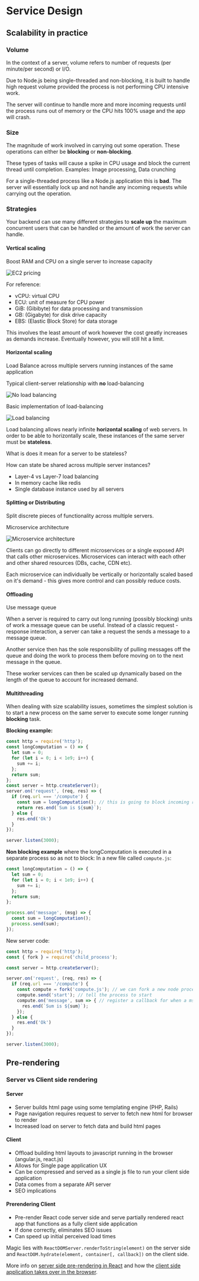 # Service Design

## Scalability in practice


### Volume

In the context of a server, volume refers to number of requests (per minute/per second) or I/O.

Due to Node.js being single-threaded and non-blocking,
it is built to handle high request volume provided the
process is not performing CPU intensive work.

The server will continue to handle more and more incoming requests
until the process runs out of memory or the CPU hits 100% usage and the
app will crash.

### Size

The magnitude of work involved in carrying out some operation.
These operations can either be **blocking** or **non-blocking**.

These types of tasks will cause a spike in CPU usage and block the
current thread until completion.
Examples: Image processing, Data crunching

For a single-threaded process like a Node.js application this is **bad**.
The server will essentially lock up and not handle any incoming requests
while carrying out the operation.

### Strategies

Your backend can use many different strategies to **scale up** the
maximum concurrent users that can be handled or the amount of work
the server can handle.

#### Vertical scaling

Boost RAM and CPU on a single server to increase capacity

![EC2 pricing](images/ec2-pricing.png)

For reference:
* vCPU: virtual CPU
* ECU: unit of measure for CPU power
* GiB: (Gibibyte) for data processing and transmission
* GB: (Gigabyte) for disk drive capacity
* EBS: (Elastic Block Store) for data storage

This involves the least amount of work however the cost greatly increases
as demands increase. Eventually however, you will still hit a limit.


#### Horizontal scaling

Load Balance across multiple servers running instances of the same application

Typical client-server relationship with **no** load-balancing

![No load balancing](images/no-load-balancing.png)

Basic implementation of load-balancing

![Load balancing](images/load-balancing.png)

Load balancing allows nearly infinite **horizontal scaling** of web servers.
In order to be able to horizontally scale, these instances of the same
server must be **stateless**.

What is does it mean for a server to be stateless?

How can state be shared across multiple server instances?
- Layer-4 vs Layer-7 load balancing
- In memory cache like redis
- Single database instance used by all servers


#### Splitting or Distributing

Split discrete pieces of functionality across multiple servers.

Microservice architecture

![Microservice architecture](images/microservices-architecture.png)

Clients can go directly to different microservices or a single exposed
API that calls other microservices. Microservices can interact with
each other and other shared resources (DBs, cache, CDN etc).

Each microservice can individually be vertically or horizontally scaled
based on it's demand - this gives more control and can possibly reduce
costs.

#### Offloading

Use message queue

When a server is required to carry out long running (possibly blocking)
units of work a message queue can be useful.
Instead of a classic request - response interaction, a server can take a
request the sends a message to a message queue.

Another service then has the sole responsibility of pulling
messages off the queue and doing the work to process them before moving
on to the next message in the queue.

These worker services can then be scaled up dynamically based on the
length of the queue to account for increased demand.


#### Multithreading

When dealing with size scalability issues, sometimes the simplest
solution is to start a new process on the same server to execute some
longer running **blocking** task.

**Blocking example:**
```javascript
const http = require('http');
const longComputation = () => {
  let sum = 0;
  for (let i = 0; i < 1e9; i++) {
    sum += i;
  };
  return sum;
};
const server = http.createServer();
server.on('request', (req, res) => {
  if (req.url === '/compute') {
    const sum = longComputation(); // this is going to block incoming requests
    return res.end(`Sum is ${sum}`);
  } else {
    res.end('Ok')
  }
});

server.listen(3000);
```
**Non blocking example** where the longComputation is executed in a separate process so as not to block:
In a new file called `compute.js`:
```javascript
const longComputation = () => {
  let sum = 0;
  for (let i = 0; i < 1e9; i++) {
    sum += i;
  };
  return sum;
};

process.on('message', (msg) => {
  const sum = longComputation();
  process.send(sum);
});
```

New server code:
```javascript
const http = require('http');
const { fork } = require('child_process');

const server = http.createServer();

server.on('request', (req, res) => {
  if (req.url === '/compute') {
    const compute = fork('compute.js'); // we can fork a new node process
    compute.send('start'); // tell the process to start
    compute.on('message', sum => { // register a callback for when a msg is received from fork
      res.end(`Sum is ${sum}`);
    });
  } else {
    res.end('Ok')
  }
});

server.listen(3000);
```

## Pre-rendering

### Server vs Client side rendering

#### Server
- Server builds html page using some templating engine (PHP, Rails)
- Page navigation requires request to server to fetch new html for browser
to render
- Increased load on server to fetch data and build html pages


#### Client
- Offload building html layouts to javascript running in the browser (angular.js, react.js)
- Allows for Single page application UX
- Can be compressed and served as a single js file to run your client side application
- Data comes from a separate API server
- SEO implications


#### Prerendering Client
- Pre-render React code server side and serve partially rendered react app
that functions as a fully client side application
- If done correctly, eliminates SEO issues
- Can speed up initial perceived load times

Magic lies with `ReactDOMServer.renderToString(element)` on the server side
and `ReactDOM.hydrate(element, container[, callback])` on the client side.

More info on [server side pre-rendering in React](https://reactjs.org/docs/react-dom-server.html#rendertostring)
and how the [client side application takes over in the browser](https://reactjs.org/docs/react-dom.html#hydrate).
